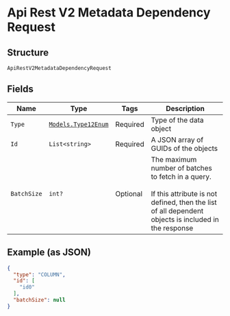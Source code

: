 
# Api Rest V2 Metadata Dependency Request

## Structure

`ApiRestV2MetadataDependencyRequest`

## Fields

| Name | Type | Tags | Description |
|  --- | --- | --- | --- |
| `Type` | [`Models.Type12Enum`](/doc/models/type-12-enum.md) | Required | Type of the data object |
| `Id` | `List<string>` | Required | A JSON array of GUIDs of the objects |
| `BatchSize` | `int?` | Optional | The maximum number of batches to fetch in a query.<br><br>If this attribute is not defined, then the list of all dependent objects is included in the response |

## Example (as JSON)

```json
{
  "type": "COLUMN",
  "id": [
    "id0"
  ],
  "batchSize": null
}
```

